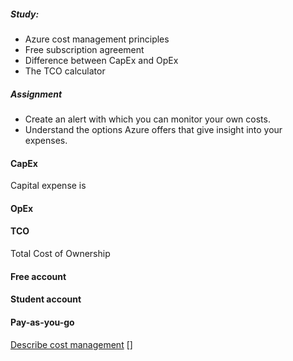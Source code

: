 ##### Study:
* Azure cost management principles
* Free subscription agreement
* Difference between CapEx and OpEx
* The TCO calculator

##### Assignment
* Create an alert with which you can monitor your own costs.
* Understand the options Azure offers that give insight into your expenses.


#### CapEx
Capital expense is 

#### OpEx

#### TCO
Total Cost of Ownership

#### Free account

#### Student account

#### Pay-as-you-go

#### 

[Describe cost management](https://learn.microsoft.com/en-us/training/modules/describe-cost-management-azure/)
[]